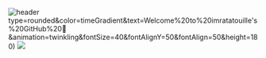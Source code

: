 ![header](https://capsule-render.vercel.app/api?type=slice)
type=rounded&color=timeGradient&text=Welcome%20to%20imratatouille's%20GitHub%20👋
&animation=twinkling&fontSize=40&fontAlignY=50&fontAlign=50&height=180)
<img src="https://img.shields.io/badge/python-배경색?style=?for-the-badge&logo=python&logoColor=3776AB"/>
